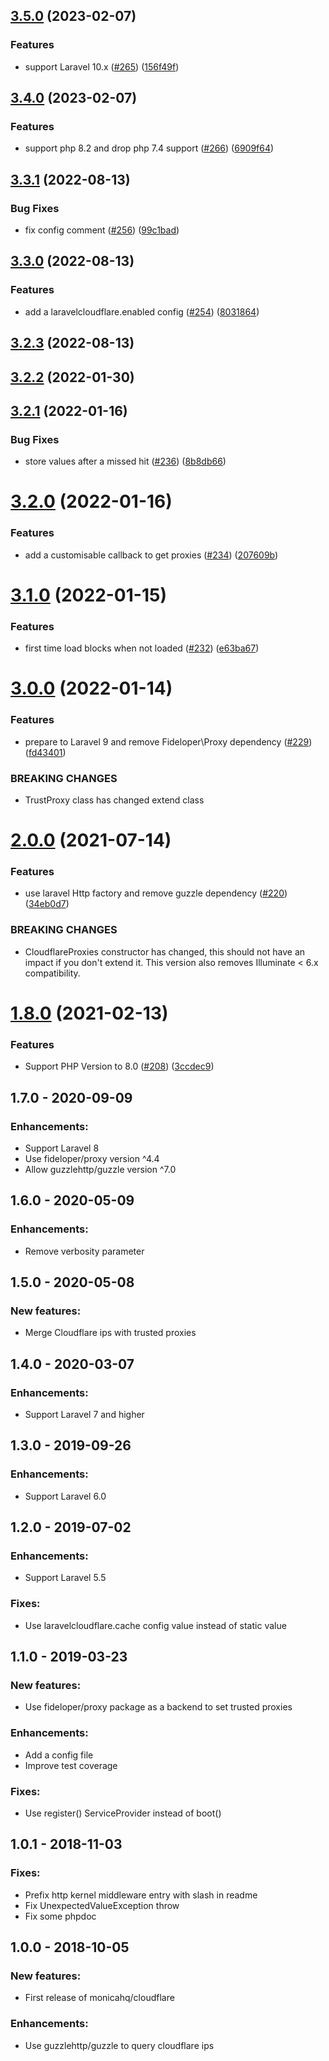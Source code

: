 ## [3.5.0](https://github.com/monicahq/laravel-cloudflare/compare/3.4.0...3.5.0) (2023-02-07)


### Features

* support Laravel 10.x ([#265](https://github.com/monicahq/laravel-cloudflare/issues/265)) ([156f49f](https://github.com/monicahq/laravel-cloudflare/commit/156f49fa823fbdec4c26691cb83844c9283f14dc))

## [3.4.0](https://github.com/monicahq/laravel-cloudflare/compare/3.3.1...3.4.0) (2023-02-07)


### Features

* support php 8.2 and drop php 7.4 support ([#266](https://github.com/monicahq/laravel-cloudflare/issues/266)) ([6909f64](https://github.com/monicahq/laravel-cloudflare/commit/6909f641ea0f05af2dcacd2b6a4fe0e5a4762330))

## [3.3.1](https://github.com/monicahq/laravel-cloudflare/compare/3.3.0...3.3.1) (2022-08-13)


### Bug Fixes

* fix config comment ([#256](https://github.com/monicahq/laravel-cloudflare/issues/256)) ([99c1bad](https://github.com/monicahq/laravel-cloudflare/commit/99c1bad81341628ca650ebb88e34104b1c117f90))

## [3.3.0](https://github.com/monicahq/laravel-cloudflare/compare/3.2.3...3.3.0) (2022-08-13)


### Features

* add a laravelcloudflare.enabled config ([#254](https://github.com/monicahq/laravel-cloudflare/issues/254)) ([8031864](https://github.com/monicahq/laravel-cloudflare/commit/80318641a7a85bf29e6c24cf850309bb12df1486))

## [3.2.3](https://github.com/monicahq/laravel-cloudflare/compare/3.2.2...3.2.3) (2022-08-13)

## [3.2.2](https://github.com/monicahq/laravel-cloudflare/compare/3.2.1...3.2.2) (2022-01-30)

## [3.2.1](https://github.com/monicahq/laravel-cloudflare/compare/3.2.0...3.2.1) (2022-01-16)


### Bug Fixes

* store values after a missed hit ([#236](https://github.com/monicahq/laravel-cloudflare/issues/236)) ([8b8db66](https://github.com/monicahq/laravel-cloudflare/commit/8b8db6665ee30a6e655952c325d3df03c7fa9a46))

# [3.2.0](https://github.com/monicahq/laravel-cloudflare/compare/3.1.0...3.2.0) (2022-01-16)


### Features

* add a customisable callback to get proxies ([#234](https://github.com/monicahq/laravel-cloudflare/issues/234)) ([207609b](https://github.com/monicahq/laravel-cloudflare/commit/207609b319f6356ecb0d6c8ded94054b5c6ce77a))

# [3.1.0](https://github.com/monicahq/laravel-cloudflare/compare/3.0.0...3.1.0) (2022-01-15)


### Features

* first time load blocks when not loaded ([#232](https://github.com/monicahq/laravel-cloudflare/issues/232)) ([e63ba67](https://github.com/monicahq/laravel-cloudflare/commit/e63ba6764806e5532144ac98c0b50b57ccdb0120))

# [3.0.0](https://github.com/monicahq/laravel-cloudflare/compare/2.0.0...3.0.0) (2022-01-14)


### Features

* prepare to Laravel 9 and remove Fideloper\Proxy dependency ([#229](https://github.com/monicahq/laravel-cloudflare/issues/229)) ([fd43401](https://github.com/monicahq/laravel-cloudflare/commit/fd434012b83876a00ac1ad92d48560e59a9060e4))


### BREAKING CHANGES

* TrustProxy class has changed extend class

# [2.0.0](https://github.com/monicahq/laravel-cloudflare/compare/1.8.0...2.0.0) (2021-07-14)


### Features

* use laravel Http factory and remove guzzle dependency ([#220](https://github.com/monicahq/laravel-cloudflare/issues/220)) ([34eb0d7](https://github.com/monicahq/laravel-cloudflare/commit/34eb0d77ece88230c74ddaa7db025a8859c8c5d3))


### BREAKING CHANGES

* CloudflareProxies constructor has changed, this should not have an impact if you don't extend it. This version also removes Illuminate < 6.x compatibility.

# [1.8.0](https://github.com/monicahq/laravel-cloudflare/compare/1.7.0...1.8.0) (2021-02-13)


### Features

* Support PHP Version to 8.0 ([#208](https://github.com/monicahq/laravel-cloudflare/issues/208)) ([3ccdec9](https://github.com/monicahq/laravel-cloudflare/commit/3ccdec99a9431de638653af4f693efef12dbe5f0))

## 1.7.0 - 2020-09-09
 ### Enhancements:
  * Support Laravel 8
  * Use fideloper/proxy version ^4.4
  * Allow guzzlehttp/guzzle version ^7.0

## 1.6.0 - 2020-05-09
 ### Enhancements:
  * Remove verbosity parameter

## 1.5.0 - 2020-05-08
 ### New features:
  * Merge Cloudflare ips with trusted proxies

## 1.4.0 - 2020-03-07
 ### Enhancements:
  * Support Laravel 7 and higher

## 1.3.0 - 2019-09-26
 ### Enhancements:
  * Support Laravel 6.0

## 1.2.0 - 2019-07-02
 ### Enhancements:
  * Support Laravel 5.5

 ### Fixes:
  * Use laravelcloudflare.cache config value instead of static value


## 1.1.0 - 2019-03-23
 ### New features:
  * Use fideloper/proxy package as a backend to set trusted proxies

 ### Enhancements:
  * Add a config file
  * Improve test coverage

 ### Fixes:
  * Use register() ServiceProvider instead of boot()


## 1.0.1 - 2018-11-03
 ### Fixes:
  * Prefix http kernel middleware entry with slash in readme
  * Fix UnexpectedValueException throw
  * Fix some phpdoc


## 1.0.0 - 2018-10-05
 ### New features:
  * First release of monicahq/cloudflare

 ### Enhancements:
  * Use guzzlehttp/guzzle to query cloudflare ips
